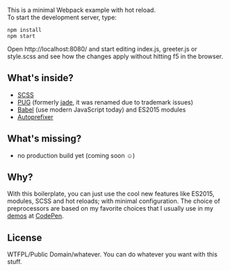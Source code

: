 This is a minimal Webpack example with hot reload.  
To start the development server, type:

    npm install
    npm start

Open http://localhost:8080/ and start editing index.js, greeter.js or style.scss and see how the changes apply without hitting f5 in the browser.

## What's inside?

 - [SCSS](http://sass-lang.com)
 - [PUG](https://www.npmjs.com/package/pug) (formerly [jade](http://jade-lang.com), it was renamed due to trademark issues)
 - [Babel](http://babeljs.io) (use modern JavaScript today) and ES2015 modules
 - [Autoprefixer](https://www.npmjs.com/package/autoprefixer)

## What's missing?

 - no production build yet (coming soon ☺)

## Why?

With this boilerplate, you can just use the cool new features like ES2015, modules, SCSS and hot reloads; with minimal configuration. The choice of preprocessors are based on my favorite choices that I usually use in my [demos](https://codepen.io/terabaud) at [CodePen](https://codepen.io/).

## License

WTFPL/Public Domain/whatever. You can do whatever you want with this stuff. 
